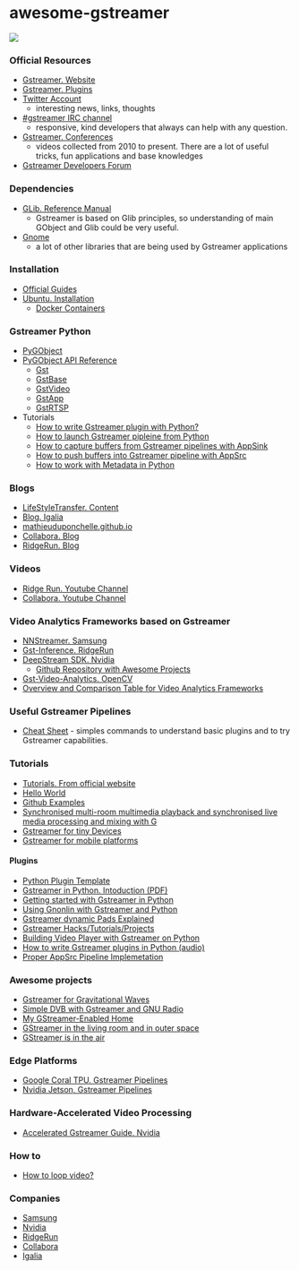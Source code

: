 # awesome-gstreamer

![](https://upload.wikimedia.org/wikipedia/commons/thumb/d/db/Gstreamer-logo.svg/1200px-Gstreamer-logo.svg.png)

### Official Resources
- [Gstreamer. Website](https://gstreamer.freedesktop.org/)
- [Gstreamer. Plugins](https://gstreamer.freedesktop.org/documentation/plugins_doc.html?gi-language=c)
- [Twitter Account](https://twitter.com/gstreamer)
    - interesting news, links, thoughts 
- [#gstreamer IRC channel](https://freenode.net/)
    - responsive, kind developers that always can help with any question.
- [Gstreamer. Conferences](https://gstconf.ubicast.tv/)
    - videos collected from 2010 to present. There are a lot of useful tricks, fun applications and base knowledges
- [Gstreamer Developers Forum](http://gstreamer-devel.966125.n4.nabble.com/)

### Dependencies
- [GLib. Reference Manual](https://developer.gnome.org/glib/stable/) 
    - Gstreamer is based on Glib principles, so understanding of main GObject and Glib could be very useful.
- [Gnome](https://developer.gnome.org/) 
    - a lot of other libraries that are being used by Gstreamer applications

### Installation
- [Official Guides](https://gstreamer.freedesktop.org/documentation/installing/index.html?gi-language=c)
- [Ubuntu. Installation](http://lifestyletransfer.com/how-to-install-gstreamer-on-ubuntu/)
    - [Docker Containers](https://github.com/jackersson/env-setup)

### Gstreamer Python
- [PyGObject](https://pygobject.readthedocs.io/en/latest/)
- [PyGObject API Reference](https://lazka.github.io/pgi-docs/)
    - [Gst](https://lazka.github.io/pgi-docs/#Gst-1.0)
    - [GstBase](https://lazka.github.io/pgi-docs/#GstBase-1.0)
    - [GstVideo](https://lazka.github.io/pgi-docs/#GstVideo-1.0)
    - [GstApp](https://lazka.github.io/pgi-docs/#GstApp-1.0)
    - [GstRTSP](https://lazka.github.io/pgi-docs/#GstRtsp-1.0)
- Tutorials
    - [How to write Gstreamer plugin with Python?](http://lifestyletransfer.com/how-to-write-gstreamer-plugin-with-python/)
    - [How to launch Gstreamer pipleine from Python](http://lifestyletransfer.com/how-to-launch-gstreamer-pipeline-in-python/)
    - [How to capture buffers from Gstreamer pipelines with AppSink](http://lifestyletransfer.com/how-to-use-gstreamer-appsink-in-python/)
    - [How to push buffers into Gstreamer pipeline with AppSrc](http://lifestyletransfer.com/how-to-use-gstreamer-appsink-in-python/)
    - [How to work with Metadata in Python](http://lifestyletransfer.com/how-to-add-metadata-to-gstreamer-buffer-in-python/)

### Blogs
- [LifeStyleTransfer. Content](http://lifestyletransfer.com/content/)
- [Blog. Igalia](https://blogs.igalia.com/vjaquez/)
- [mathieuduponchelle.github.io](https://mathieuduponchelle.github.io/index.html?gi-language=undefined)
- [Collabora. Blog](https://www.collabora.com/about-us/open-source/open-source-projects/gstreamer.html)
- [RidgeRun. Blog](https://www.ridgerun.com/blog)

### Videos
- [Ridge Run. Youtube Channel](https://www.youtube.com/channel/UCrOCAheHWwCKn5zfO_qShYQ/videos)
- [Collabora. Youtube Channel](https://www.youtube.com/channel/UCPh7R2PWtJHmTfSGWuLkGTg/videos)

### Video Analytics Frameworks based on Gstreamer
- [NNStreamer. Samsung](https://github.com/nnsuite/nnstreamer)
- [Gst-Inference. RidgeRun](https://github.com/RidgeRun/gst-inference)
- [DeepStream SDK. Nvidia](https://developer.nvidia.com/deepstream-sdk)
    - [Github Repository with Awesome Projects](https://github.com/NVIDIA-AI-IOT) 
- [Gst-Video-Analytics. OpenCV](https://github.com/opencv/gst-video-analytics)
- [Overview and Comparison Table for Video Analytics Frameworks](http://lifestyletransfer.com/deep-learning-video-analytics-gstreamer/)

### Useful Gstreamer Pipelines
- [Cheat Sheet](https://github.com/jackersson/awesome-gstreamer/blob/master/cheat_sheet/commands.md) - simples commands to understand basic plugins and to try Gstreamer capabilities.

### Tutorials
- [Tutorials. From official website](https://gstreamer.freedesktop.org/documentation/tutorials/index.html)
- [Hello World](https://gstreamer.freedesktop.org/documentation/tutorials/basic/hello-world.html)
- [Github Examples](https://github.com/GStreamer/gst-docs/tree/master/examples/tutorials)
- [Synchronised multi-room multimedia playback and synchronised live media processing and mixing with G](https://www.youtube.com/watch?v=C7sH4TSc054)
- [Gstreamer for tiny Devices](https://www.youtube.com/watch?v=RE3ylldz-Fs)
- [Gstreamer for mobile platforms](https://gstconf.ubicast.tv/videos/gstreamer-for-mobile-platforms-android-and-ios_/)

#### Plugins
- [Python Plugin Template](https://github.com/qtec/build-qt5022-core/wiki/GStreamer-Advanced#python-element-template)
- [Gstreamer in Python. Intoduction (PDF)](https://brettviren.github.io/pygst-tutorial-org/pygst-tutorial.pdf)
- [Getting started with Gstreamer in Python](https://www.jonobacon.com/2006/08/28/getting-started-with-gstreamer-with-python/)
- [Using Gnonlin with Gstreamer and Python](https://www.jonobacon.com/2006/12/27/using-gnonlin-with-gstreamer-and-python/)
- [Gstreamer dynamic Pads Explained](https://www.jonobacon.com/2006/12/27/using-gnonlin-with-gstreamer-and-python/)
- [Gstreamer Hacks/Tutorials/Projects](http://lifestyletransfer.com/)
- [Building Video Player with Gstreamer on Python](https://medium.com/@Gnaphron/gst-r-eamer-in-a-cockleshell-46236d02a74e)
- [How to write Gstreamer plugins in Python (audio)](https://mathieuduponchelle.github.io/2018-02-01-Python-Elements.html?gi-language=undefined)
- [Proper AppSrc Pipeline Implemetation](https://programtalk.com/vs2/python/543/kaldi-gstreamer-server/kaldigstserver/decoder.py/)

### Awesome projects
- [Gstreamer for Gravitational Waves](https://wiki.ligo.org/Computing/DASWG/GstLAL)
- [Simple DVB with Gstreamer and GNU Radio](http://wiki.oz9aec.net/index.php/Simple_DVB_with_Gstreamer_and_GNU_Radio)
- [My GStreamer-Enabled Home](https://gstconf.ubicast.tv/videos/my-gstreamer-enabled-home/#slide)
- [GStreamer in the living room and in outer space](https://www.youtube.com/watch?v=DRBzCASAm3g)
- [GStreamer is in the air](https://gstconf.ubicast.tv/videos/gstreamer-is-in-the-air/#slide)

### Edge Platforms
- [Google Coral TPU. Gstreamer Pipelines](https://github.com/google-coral/examples-camera/tree/master/gstreamer)
- [Nvidia Jetson, Gstreamer Pipelines](https://developer.download.nvidia.com/embedded/L4T/r32_Release_v1.0/Docs/Accelerated_GStreamer_User_Guide.pdf?i_Y2wpVYeC4aKDkehQNi7nZijaqPu-zUqO228keXSjtyD_7FHVxEAYFmYhzbmT-MgdoAimuP1FuS62KQPIADER2TQ0BaCa0MJNpQLjDYzEzqhZtQEKo6q2RiyXtc4vhbHiUxfvJ8mfLS8Sn-_USkttoqhaLmk5Epe_--Sh4rapNOZ-lHYq8)

### Hardware-Accelerated Video Processing
- [Accelerated Gstreamer Guide. Nvidia](https://developer.download.nvidia.com/embedded/L4T/r32_Release_v1.0/Docs/Accelerated_GStreamer_User_Guide.pdf?i_Y2wpVYeC4aKDkehQNi7nZijaqPu-zUqO228keXSjtyD_7FHVxEAYFmYhzbmT-MgdoAimuP1FuS62KQPIADER2TQ0BaCa0MJNpQLjDYzEzqhZtQEKo6q2RiyXtc4vhbHiUxfvJ8mfLS8Sn-_USkttoqhaLmk5Epe_--Sh4rapNOZ-lHYq8)


### How to
- [How to loop video?](https://gist.github.com/jackersson/7c476f6293cb74ff0d97101304a005c0)

### Companies
- [Samsung]()
- [Nvidia](https://developer.nvidia.com/deepstream-sdk)
- [RidgeRun](https://www.ridgerun.com/)
- [Collabora](https://www.collabora.com/)
- [Igalia](https://www.igalia.com/)
